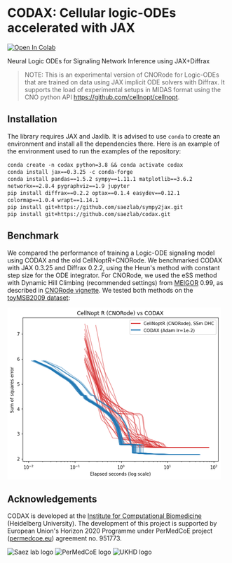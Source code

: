 # CODAX: Cellular logic-ODEs accelerated with JAX
[![Open In Colab](https://colab.research.google.com/assets/colab-badge.svg)](https://colab.research.google.com/drive/12eRdpoDZXyxHH7HsrChG22zJEZIF9jnW)

Neural Logic ODEs for Signaling Network Inference using JAX+Diffrax

> NOTE: This is an experimental version of CNORode for Logic-ODEs that are trained on data using JAX implicit ODE solvers with Diffrax. It supports the load of experimental setups in MIDAS format using the CNO python API https://github.com/cellnopt/cellnopt.

## Installation

The library requires JAX and Jaxlib. It is advised to use `conda` to create an environment and install all the dependencies there. Here is an example of the environment used to run the examples of the repository:

```
conda create -n codax python=3.8 && conda activate codax
conda install jax==0.3.25 -c conda-forge
conda install pandas==1.5.2 sympy==1.11.1 matplotlib==3.6.2 networkx==2.8.4 pygraphviz==1.9 jupyter
pip install diffrax==0.2.2 optax==0.1.4 easydev==0.12.1 colormap==1.0.4 wrapt==1.14.1
pip install git+https://github.com/saezlab/sympy2jax.git
pip install git+https://github.com/saezlab/codax.git
```

## Benchmark

We compared the performance of training a Logic-ODE signaling model using CODAX and the old CellNoptR+CNORode. We benchmarked CODAX with JAX 0.3.25 and Diffrax 0.2.2, using the Heun's method with constant step size for the ODE integrator. For CNORode, we used the eSS method with Dynamic Hill Climbing (recommended settings) from [MEIGOR](https://www.bioconductor.org/packages/release/bioc/html/MEIGOR.html) 0.99, as described in [CNORode vignette](https://www.bioconductor.org/packages/release/bioc/vignettes/CNORode/inst/doc/CNORode-vignette.pdf). We tested both methods on the [toyMSB2009 dataset](https://github.com/saezlab/codax/tree/main/codax/nn_cno/datasets/wcs_benchmark):

![benchmark](https://github.com/saezlab/permedcoe/raw/master/experiments/codax_vs_cno/comparison_cnorode_codax.png)

## Acknowledgements 

CODAX is developed at the [Institute for Computational Biomedicine](https://saezlab.org) (Heidelberg University). The development of this project is supported by European Union's Horizon 2020 Programme under
PerMedCoE project ([permedcoe.eu](https://permedcoe.eu/)) agreement no. 951773.

<img src="https://raw.githubusercontent.com/saezlab/.github/main/profile/logos/saezlab.png" alt="Saez lab logo" height="64px" style="height:64px; width:auto"> <img src="https://lcsb-biocore.github.io/COBREXA.jl/stable/assets/permedcoe.svg" alt="PerMedCoE logo" height="64px" style="height:64px; width:auto"> <img src="https://www.klinikum.uni-heidelberg.de/typo3conf/ext/site_ukhd/Resources/Public/Images/Logo_ukhd_de.svg" alt="UKHD logo" height="64px" style="height:64px; width:auto">  
